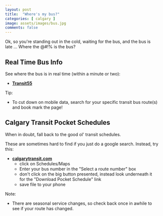 ```yaml
---
layout: post
title:  "Where's my bus?"
categories: [ calgary ]
image: assets/images/bus.jpg
comments: false
---
```


Ok, so you're standing out in the cold, waiting for the bus, and the bus is late ... Where the @#!% is the bus?

## Real Time Bus Info

See where the bus is in real time (within a minute or two):

+ **[Transit55](https://transit55.ca/calgary/map/)**

Tip:
+  To cut down on mobile data, search for your specific transit bus route(s) and book mark the page!

## Calgary Transit Pocket Schedules

When in doubt, fall back to the good ol' transit schedules.

These are sometimes hard to find if you just do a google search. Instead, try this:

+ **[calgarytransit.com](https://www.calgarytransit.com/)**
    - click on Schedules/Maps
    - Enter your bus number in the "Select a route number" box
    - don't click on the big button presented, instead look underneath it for the "Download Pocket Schedule" link
    - save file to your phone

Note:
+ There are seasonal service changes, so check back once in awhile to see if your route has changed.